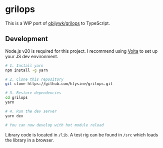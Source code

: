 # grilops

This is a WIP port of [obijywk/grilops](https://github.com/obijywk/grilops) to TypeScript.

## Development

Node.js v20 is required for this project.
I recommend using [Volta](https://volta.sh/) to set up your JS dev environment.

```bash
# 1. Install yarn
npm install -g yarn

# 2. Clone this repository
git clone https://github.com/hlysine/grilops.git

# 3. Restore dependencies
cd grilops
yarn

# 4. Run the dev server
yarn dev

# You can now develop with hot module reload
```

Library code is located in `/lib`. A test rig can be found in `/src` which loads the library in a browser.
